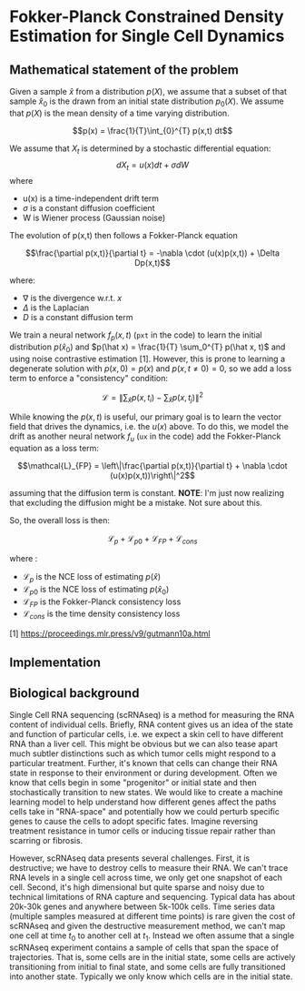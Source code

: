 # Fokker-Planck Constrained Density Estimation for Single Cell Dynamics
## Mathematical statement of the problem
Given a sample $\hat x$ from a distribution $p(X)$, we assume that a subset of that sample $\hat x_0$ is the drawn from an initial state distribution $p_0(X)$. We assume that $p(X)$ is the mean density of a time varying distribution. 

$$p(x) = \frac{1}{T}\int_{0}^{T} p(x,t) dt$$ 

We assume that $X_t$ is determined by a stochastic differential equation:
$$dX_t = u(x)dt + \sigma dW$$ where 
* u(x) is a time-independent drift term
* $\sigma$ is a constant diffusion coefficient
* W is Wiener process (Gaussian noise)

The evolution of p(x,t) then follows a Fokker-Planck equation

$$\frac{\partial p(x,t)}{\partial t} = -\nabla \cdot (u(x)p(x,t)) + \Delta Dp(x,t)$$ 

where: 
* $\nabla$ is the divergence w.r.t. $x$ 
* $\Delta$ is the Laplacian
* $D$ is a constant diffusion term

We train a neural network $f_p(x,t)$ (`pxt` in the code) to learn the initial distribution $p(\hat x_0)$ and $p(\hat x) = \frac{1}{T} \sum_0^{T} p(\hat x, t)$ and  using noise contrastive estimation [1]. However, this is prone to learning a degenerate solution with $p(x,0)= p(x)$ and $p(x, t \neq 0) =0$, so we add a loss term to enforce a "consistency" condition: 

$$\mathcal{L} = \left\|\sum_{\hat x}p(x, t_i) - \sum_{\hat x}p(x, t_j)\right\|^2$$

While knowing the $p(x,t)$ is useful, our primary goal is to learn the vector field that drives the dynamics, i.e. the $u(x)$ above. To do this, we model the drift as another neural network $f_u$ (`ux` in the code) add the Fokker-Planck equation as a loss term:

$$\mathcal{L}_{FP} = \left\|\frac{\partial p(x,t)}{\partial t} + \nabla \cdot (u(x)p(x,t))\right\|^2$$

assuming that the diffusion term is constant. 
**NOTE**: I'm just now realizing that excluding the diffusion might be a mistake. Not sure about this.

So, the overall loss is then: 

$$ \mathcal{L}_p + \mathcal{L}_{p0} + \mathcal{L}_{FP} + \mathcal{L}_{cons}$$

where :
* $\mathcal{L}_p$ is the NCE loss of estimating $p(\hat x)$
* $\mathcal{L}_{p0}$ is the NCE loss of estimating $p(\hat x_0)$
* $\mathcal{L}_{FP}$ is the Fokker-Planck consistency loss
* $\mathcal{L}_{cons}$ is the time density consistency loss

[1] https://proceedings.mlr.press/v9/gutmann10a.html

## Implementation

## Biological background
Single Cell RNA sequencing (scRNAseq) is a method for measuring the RNA content of individual cells. Briefly, RNA content gives us an idea of the state and function of particular cells, i.e. we expect a skin cell to have different RNA than a liver cell. This might be obvious but we can also tease apart much subtler distinctions such as which tumor cells might respond to a particular treatment. Further, it's known that cells can change their RNA state in response to their environment or during development. Often we know that cells begin in some "progenitor" or initial state and then stochastically transition to new states. We would like to create a machine learning model to help understand how different genes affect the paths cells take in "RNA-space" and potentially how we could perturb specific genes to cause the cells to adopt specific fates. Imagine reversing treatment resistance in tumor cells or inducing tissue repair rather than scarring or fibrosis.


However, scRNAseq data presents several challenges. First, it is destructive; we have to destroy cells to measure their RNA. We can't trace RNA levels in a single cell across time, we only get one snapshot of each cell. Second, it's high dimensional but quite sparse and noisy due to technical limitations of RNA capture and sequencing. Typical data has about 20k-30k genes and anywhere between 5k-100k cells. Time series data (multiple samples measured at different time points) is rare given the cost of scRNAseq and given the destructive measurement method, we can't map one cell at time $t_0$ to another cell at $t_1$. Instead we often assume that a single scRNAseq experiment contains a sample of cells that span the space of trajectories. That is, some cells are in the initial state, some cells are actively transitioning from initial to final state, and some cells are fully transitioned into another state. Typically we only know which cells are in the initial state.







